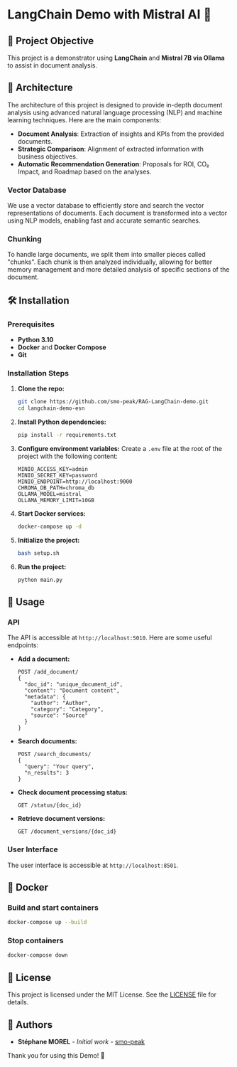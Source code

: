 # LangChain Demo with Mistral AI 🚀

## 📌 Project Objective
This project is a demonstrator using **LangChain** and **Mistral 7B via Ollama** to assist in document analysis.

## 📂 Architecture
The architecture of this project is designed to provide in-depth document analysis using advanced natural language processing (NLP) and machine learning techniques. Here are the main components:

- **Document Analysis**: Extraction of insights and KPIs from the provided documents.
- **Strategic Comparison**: Alignment of extracted information with business objectives.
- **Automatic Recommendation Generation**: Proposals for ROI, CO₂ Impact, and Roadmap based on the analyses.

### Vector Database
We use a vector database to efficiently store and search the vector representations of documents. Each document is transformed into a vector using NLP models, enabling fast and accurate semantic searches.

### Chunking
To handle large documents, we split them into smaller pieces called "chunks". Each chunk is then analyzed individually, allowing for better memory management and more detailed analysis of specific sections of the document.

## 🛠️ Installation

### Prerequisites
- **Python 3.10**
- **Docker** and **Docker Compose**
- **Git**

### Installation Steps

1. **Clone the repo:**
   ```bash
   git clone https://github.com/smo-peak/RAG-LangChain-demo.git
   cd langchain-demo-esn
   ```

2. **Install Python dependencies:**
   ```bash
   pip install -r requirements.txt
   ```

3. **Configure environment variables:**
   Create a `.env` file at the root of the project with the following content:
   ```env
   MINIO_ACCESS_KEY=admin
   MINIO_SECRET_KEY=password
   MINIO_ENDPOINT=http://localhost:9000
   CHROMA_DB_PATH=chroma_db
   OLLAMA_MODEL=mistral
   OLLAMA_MEMORY_LIMIT=10GB
   ```

4. **Start Docker services:**
   ```bash
   docker-compose up -d
   ```

5. **Initialize the project:**
   ```bash
   bash setup.sh
   ```

6. **Run the project:**
   ```bash
   python main.py
   ```

## 🚀 Usage

### API
The API is accessible at `http://localhost:5010`. Here are some useful endpoints:

- **Add a document:**
  ```http
  POST /add_document/
  {
    "doc_id": "unique_document_id",
    "content": "Document content",
    "metadata": {
      "author": "Author",
      "category": "Category",
      "source": "Source"
    }
  }
  ```

- **Search documents:**
  ```http
  POST /search_documents/
  {
    "query": "Your query",
    "n_results": 3
  }
  ```

- **Check document processing status:**
  ```http
  GET /status/{doc_id}
  ```

- **Retrieve document versions:**
  ```http
  GET /document_versions/{doc_id}
  ```

### User Interface
The user interface is accessible at `http://localhost:8501`.

## 🐳 Docker

### Build and start containers
```bash
docker-compose up --build
```

### Stop containers
```bash
docker-compose down
```

## 📜 License
This project is licensed under the MIT License. See the [LICENSE](LICENSE) file for details.

## 📝 Authors
- **Stéphane MOREL** - *Initial work* - [smo-peak](https://github.com/smo-peak)

Thank you for using this Demo! 🚀